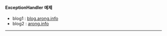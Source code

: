 #### ExceptionHandler 예제

- blog1 : [blog.arong.info](https://blog.arong.info/.net/7/2023/07/03/ASP.NET-Core-ASP.NET-Core%EC%97%90%EC%84%9C-%EC%98%88%EC%99%B8-%EC%B2%98%EB%A6%AC.html)
- blog2 : [arong.info](https://arong.info/List/ContentsView/2409)

***

